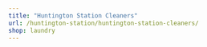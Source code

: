 ```yaml
---
title: "Huntington Station Cleaners"
url: /huntington-station/huntington-station-cleaners/
shop: laundry
---
```

